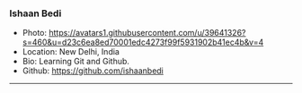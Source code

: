 ### Ishaan Bedi
- Photo: https://avatars1.githubusercontent.com/u/39641326?s=460&u=d23c6ea8ed70001edc4273f99f5931902b41ec4b&v=4
- Location: New Delhi, India
- Bio: Learning Git and Github. 
- Github: https://github.com/ishaanbedi
***
